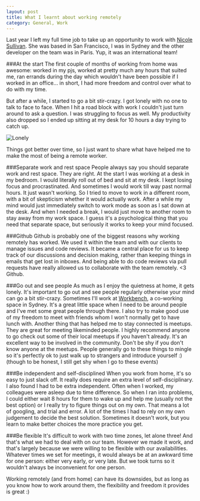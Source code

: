 ```yaml
---
layout: post
title: What I learnt about working remotely
category: General, Work
---
```


Last year I left my full time job to take up an opportunity to work with [Nicole Sullivan](http://stubbornella.org). She was based in San Francisco, I was in Sydney and the other developer on the team was in Paris. Yup, it was an international team!

###At the start
The first couple of months of working from home was awesome: worked in my pjs, worked at pretty much any hours that suited me, ran errands during the day which wouldn't have been possible if I worked in an office... in short, I had more freedom and control over what to do with my time. 

But after a while, I started to go a bit stir-crazy. I got lonely with no one to talk to face to face. When I hit a road block with work I couldn't just turn around to ask a question. I was struggling to focus as well. My productivity also dropped so I ended up sitting at my desk for 10 hours a day trying to catch up. 

![Lonely](http://www.reactiongifs.com/wp-content/uploads/2013/08/Being-alone-sucks.gif)

Things got better over time, so I just want to share what have helped me to make the most of being a remote worker.


###Separate work and rest space
People always say you should separate work and rest space. They are right. At the start I was working at a desk in my bedroom. I would literally roll out of bed and sit at my desk. I kept losing focus and procrastinated. And sometimes I would work till way past normal hours. It just wasn't working. So I tried to move to work in a different room, with a bit of skepticism whether it would actually work. After a while my mind would just immediately switch to work mode as soon as I sat down at the desk. And when I needed a break, I would just move to another room to stay away from my work space. I guess it's a psychological thing that you need that separate space, but seriously it works to keep your mind focused.

###Github
Github is probably one of the biggest reasons why working remotely has worked. We used it within the team and with our clients to manage issues and code reviews. It became a central place for us to keep track of our discussions and decision making, rather than keeping things in emails that get lost in inboxes. And being able to do code reviews via pull requests have really allowed us to collaborate with the team remotely. <3 Github.

###Go out and see people
As much as I enjoy the quietness at home, it gets lonely. It's important to go out and see people regularly otherwise your mind can go a bit stir-crazy. Sometimes I'll work at [Workbench](http://theworkben.ch/), a co-working space in Sydney. It's a great little space when I need to be around people and I've met some great people through there. I also try to make good use of my freedom to meet with friends whom I won't normally get to have lunch with. Another thing that has helped me to stay connected is meetups. They are great for meeting likeminded people. I highly recommend anyone to go check out some of their local meetups if you haven't already. It's an excellent way to be involved in the community. Don't be shy if you don't know anyone at the meetups. People generally go to these things to mingle so it's perfectly ok to just walk up to strangers and introduce yourself :) (though to be honest, I still get shy when I go to these events)

###Be independent and self-disciplined
When you work from home, it's so easy to just slack off. It really does require an extra level of self-disciplinary. I also found I had to be extra independent. Often when I worked, my colleagues were asleep due to time difference. So when I ran into problems, I could either wait 8 hours for them to wake up and help me (usually not the best option) or I really try to figure things out on my own. That means a lot of googling, and trial and error. A lot of the times I had to rely on my own judgement to decide the best solution. Sometimes it doesn't work, but you learn to make better choices the more practice you get.

###Be flexible
It's difficult to work with two time zones, let alone three! And that's what we had to deal with on our team. However we made it work, and that's largely because we were willing to be flexible with our availabilities. Whatever times we set for meetings, it would always be at an awkward time for one person: either very early, or very late. But we took turns so it wouldn't always be inconvenient for one person.

Working remotely (and from home) can have its downsides, but as long as you know how to work around them, the flexibility and freedom it provides is great :)
